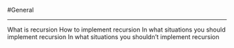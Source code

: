 #General
___
What is recursion
How to implement recursion
In what situations you should implement recursion
In what situations you shouldn’t implement recursion

